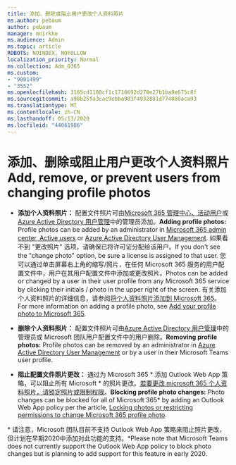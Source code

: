 ```yaml
---
title: 添加、删除或阻止用户更改个人资料照片
ms.author: pebaum
author: pebaum
manager: mnirkhe
ms.audience: Admin
ms.topic: article
ROBOTS: NOINDEX, NOFOLLOW
localization_priority: Normal
ms.collection: Adm_O365
ms.custom:
- "9001499"
- "3552"
ms.openlocfilehash: 3165cd1180cf1c1716692d270e27b1ba9e675c8f
ms.sourcegitcommit: a98b25fa3cac9ebba983f4932881d774880aca93
ms.translationtype: MT
ms.contentlocale: zh-CN
ms.lasthandoff: 05/13/2020
ms.locfileid: "44061986"
---
```

# <a name="add-remove-or-prevent-users-from-changing-profile-photos"></a><span data-ttu-id="c5ef7-102">添加、删除或阻止用户更改个人资料照片</span><span class="sxs-lookup"><span data-stu-id="c5ef7-102">Add, remove, or prevent users from changing profile photos</span></span>

- <span data-ttu-id="c5ef7-103">**添加个人资料照片：** 配置文件照片可由[Microsoft 365 管理中心、活动用户](https://admin.microsoft.com/Adminportal/Home?source=applauncher#/users)或[Azure Active Directory 用户管理](https://portal.azure.com/#blade/Microsoft_AAD_IAM/UsersManagementMenuBlade/AllUsers)中的管理员添加。</span><span class="sxs-lookup"><span data-stu-id="c5ef7-103">**Adding profile photos:** Profile photos can be added by an administrator in [Microsoft 365 admin center, Active users](https://admin.microsoft.com/Adminportal/Home?source=applauncher#/users) or  [Azure Active Directory User Management](https://portal.azure.com/#blade/Microsoft_AAD_IAM/UsersManagementMenuBlade/AllUsers).</span></span>  <span data-ttu-id="c5ef7-104">如果看不到 "更改照片" 选项，请确保已将许可证分配给该用户。</span><span class="sxs-lookup"><span data-stu-id="c5ef7-104">If you don't see the "change photo" option, be sure a license is assigned to that user.</span></span> <span data-ttu-id="c5ef7-105">您可以通过单击屏幕右上角的缩写/照片，在任何 Microsoft 365 服务的用户配置文件中，用户在其用户配置文件中添加或更改照片。</span><span class="sxs-lookup"><span data-stu-id="c5ef7-105">Photos can be added or changed by a user in their user profile from any Microsoft 365 service by clicking their initials / photo in the upper right of the screen.</span></span> <span data-ttu-id="c5ef7-106">有关添加个人资料照片的详细信息，请参阅[将个人资料照片添加到 Microsoft 365](https://support.office.com/article/add-your-profile-photo-to-office-365-2eaf93fd-b3f1-43b9-9cdc-bdcd548435b7)。</span><span class="sxs-lookup"><span data-stu-id="c5ef7-106">For more information on adding a profile photo, see [Add your profile photo to Microsoft 365](https://support.office.com/article/add-your-profile-photo-to-office-365-2eaf93fd-b3f1-43b9-9cdc-bdcd548435b7).</span></span>

- <span data-ttu-id="c5ef7-107">**删除个人资料照片：** 配置文件照片可由[Azure Active Directory 用户管理](https://portal.azure.com/#blade/Microsoft_AAD_IAM/UsersManagementMenuBlade/AllUsers)中的管理员或 Microsoft 团队用户配置文件中的用户删除。</span><span class="sxs-lookup"><span data-stu-id="c5ef7-107">**Removing profile photos:** Profile photos can be removed by an administrator in [Azure Active Directory User Management](https://portal.azure.com/#blade/Microsoft_AAD_IAM/UsersManagementMenuBlade/AllUsers) or by a user in their Microsoft Teams user profile.</span></span>

- <span data-ttu-id="c5ef7-108">**阻止配置文件照片更改：** 通过为 Microsoft 365 \* 添加 Outlook Web App 策略，可以阻止所有 Microsoft \* 的照片更改。[若要更改 microsoft 365 个人资料照片，请锁定照片或限制权限](https://answers.microsoft.com/msoffice/forum/msoffice_o365admin-mso_manage/locking-photos-or-restricting-permissions-to/1d19ae4f-de5d-4c3d-a0ad-4b8b8ac32e3d)。</span><span class="sxs-lookup"><span data-stu-id="c5ef7-108">**Blocking profile photo changes:** Photo changes can be blocked for all of Microsoft 365\* by adding an Outlook Web App policy per the article, [Locking photos or restricting permissions to change Microsoft 365 profile photo](https://answers.microsoft.com/msoffice/forum/msoffice_o365admin-mso_manage/locking-photos-or-restricting-permissions-to/1d19ae4f-de5d-4c3d-a0ad-4b8b8ac32e3d).</span></span>

<span data-ttu-id="c5ef7-109">\* 请注意，Microsoft 团队目前不支持 Outlook Web App 策略来阻止照片更改，但计划在早期2020中添加对此功能的支持。</span><span class="sxs-lookup"><span data-stu-id="c5ef7-109">\*Please note that Microsoft Teams does not currently support the Outlook Web App policy to block photo changes but is planning to add support for this feature in early 2020.</span></span>
